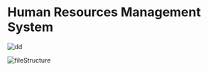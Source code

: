 # Human Resources Management System

![dd](https://user-images.githubusercontent.com/74051388/121268922-8b892480-c8c7-11eb-844a-438c297bb6a0.png)

![fileStructure](https://user-images.githubusercontent.com/74051388/120948470-eea17c80-c74a-11eb-8859-4e9c1ff016b2.png)
